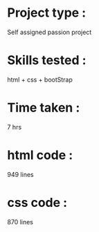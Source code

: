 # Project type : 
Self assigned passion project 
# Skills tested : 
html + css + bootStrap
# Time taken : 
7 hrs
# html code :
949 lines
# css code :
870 lines
